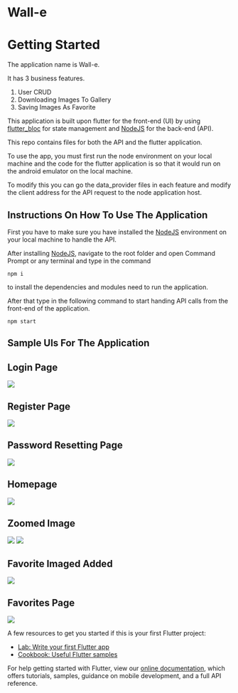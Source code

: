 # Wall-e

# Getting Started

The application name is Wall-e. 

It has 3 business features.

1. User CRUD
2. Downloading Images To Gallery
3. Saving Images As Favorite

This application is built upon flutter for the front-end (UI) by using [flutter_bloc](https://pub.dev/packages/flutter_bloc) for state management and [NodeJS](https://nodejs.org/en/) for the back-end (API).

This repo contains files for both the API and the flutter application.

To use the app, you must first run the node environment on your local machine and the code for the flutter application is so that it would run on the android emulator on the local machine.

To modify this you can go the data_provider files in each feature and modify the client address for the API request to the node application host.

## Instructions On How To Use The Application

First you have to make sure you have installed the [NodeJS](https://nodejs.org/en/) environment on your local machine to handle the API.

After installing [NodeJS](https://nodejs.org/en/), navigate to the root folder and open Command Prompt or any terminal and type in the command

```
npm i
```

to install the dependencies and modules need to run the application.

After that type in the following command to start handing API calls from the front-end of the application.

```
npm start
```

## Sample UIs For The Application

## Login Page
![](UI/login.png)

## Register Page
![](UI/register.png)

## Password Resetting Page
![](UI/forgot_password.png)

## Homepage
![](UI/homepage.png)

## Zoomed Image
![](UI/image_zoom_1.png)
![](UI/image_zoom_2.png)

## Favorite Imaged Added
![](UI/adding_to_favorites.png)

## Favorites Page
![](UI/favorites_list.png)





A few resources to get you started if this is your first Flutter project:

- [Lab: Write your first Flutter app](https://flutter.dev/docs/get-started/codelab)
- [Cookbook: Useful Flutter samples](https://flutter.dev/docs/cookbook)

For help getting started with Flutter, view our
[online documentation](https://flutter.dev/docs), which offers tutorials,
samples, guidance on mobile development, and a full API reference.
